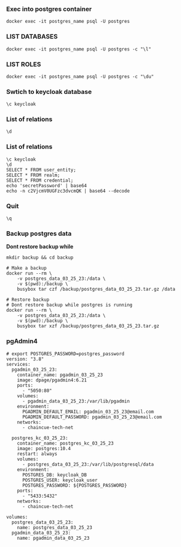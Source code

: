 ### Exec into postgres container

```
docker exec -it postgres_name psql -U postgres
```

### LIST DATABASES

```
docker exec -it postgres_name psql -U postgres -c "\l"
```

### LIST ROLES

```
docker exec -it postgres_name psql -U postgres -c "\du"
```

### Swtich to keycloak database

```
\c keycloak
```

### List of relations

```
\d
```

### List of relations

```
\c keycloak
\d
SELECT * FROM user_entity;
SELECT * FROM realm;
SELECT * FROM credential;
echo 'secretPassword' | base64
echo -n c2VjcmV0UGFzc3dvcmQK | base64 --decode
```

### Quit

```
\q
```

### Backup postgres data
**Dont restore backup while**
```
mkdir backup && cd backup

# Make a backup
docker run --rm \
    -v postgres_data_03_25_23:/data \
    -v $(pwd):/backup \
    busybox tar czf /backup/postgres_data_03_25_23.tar.gz /data
    
# Restore backup
# Dont restore backup while postgres is running
docker run --rm \
    -v postgres_data_03_25_23:/data \
    -v $(pwd):/backup \
    busybox tar xzf /backup/postgres_data_03_25_23.tar.gz
```

### pgAdmin4

```
# export POSTGRES_PASSWORD=postgres_password
version: "3.8"
services:
  pgadmin_03_25_23:
    container_name: pgadmin_03_25_23
    image: dpage/pgadmin4:6.21
    ports:
      - "5050:80"
    volumes:
      - pgadmin_data_03_25_23:/var/lib/pgadmin
    environment:
      PGADMIN_DEFAULT_EMAIL: pgadmin_03_25_23@email.com
      PGADMIN_DEFAULT_PASSWORD: pgadmin_03_25_23@email.com
    networks:
      - chaincue-tech-net

  postgres_kc_03_25_23:
    container_name: postgres_kc_03_25_23
    image: postgres:10.4
    restart: always
    volumes:
      - postgres_data_03_25_23:/var/lib/postgresql/data
    environment:
      POSTGRES_DB: keycloak_DB
      POSTGRES_USER: keycloak_user
      POSTGRES_PASSWORD: ${POSTGRES_PASSWORD}
    ports:
      - "5433:5432"
    networks:
      - chaincue-tech-net
      
volumes:
  postgres_data_03_25_23:
    name: postgres_data_03_25_23
  pgadmin_data_03_25_23:
    name: pgadmin_data_03_25_23
```